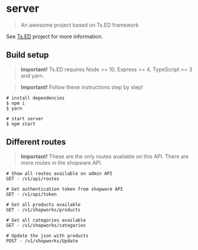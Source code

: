 # server

> An awesome project based on Ts.ED framework

See [Ts.ED](https://tsed.io) project for more information.

## Build setup

> **Important!** Ts.ED requires Node >= 10, Express >= 4, TypeScript >= 3 and yarn.

> **Important!** Follow these instructions step by step!

```batch
# install dependencies
$ npm i
$ yarn

# start server
$ npm start

```

## Different routes

> **Important!** These are the only routes available on this API. There are more routes in the shopware API.

```batch
# Show all routes available on admin API
GET - /v1/api/routes

# Get authentication token from shopware API
GET - /v1/api/token

# Get all products available
GET - /v1/shopworks/products

# Get all categories available
GET - /v1/shopworks/categories

# Update the json with products
POST - /v1/shopworks/Update

```
